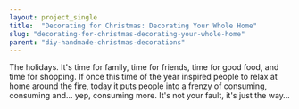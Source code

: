 ```yaml
---
layout: project_single
title:  "Decorating for Christmas: Decorating Your Whole Home"
slug: "decorating-for-christmas-decorating-your-whole-home"
parent: "diy-handmade-christmas-decorations"
---
```

The holidays. It's time for family, time for friends, time for good food, and time for shopping. If once this time of the year inspired people to relax at home around the fire, today it puts people into a frenzy of consuming, consuming and… yep, consuming more. It's not your fault, it's just the way…